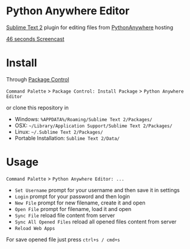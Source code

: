 Python Anywhere Editor
====================

[Sublime Text 2](http://www.sublimetext.com/2) plugin for editing files from [PythonAnywhere](http://www.pythonanywhere.com) hosting

[46 seconds Screencast](http://www.screenr.com/WCC8)

Install
=======
Through [Package Control](http://wbond.net/sublime_packages/package_control)

`Command Palette` > `Package Control: Install Package` > `Python Anywhere Editor`

or clone this repository in

* Windows: `%APPDATA%/Roaming/Sublime Text 2/Packages/`
* OSX: `~/Library/Application Support/Sublime Text 2/Packages/`
* Linux: `~/.Sublime Text 2/Packages/`
* Portable Installation: `Sublime Text 2/Data/`

Usage
=====
`Command Palette` > `Python Anywhere Editor: ...`

* `Set Username` prompt for your username and then save it in settings
* `Login` prompt for your password and then login
* `New File` prompt for new filename, create it and open
* `Open File` prompt for filename, load it and open
* `Sync File` reload file content from server
* `Sync All Opened Files` reload all opened files content from server
* `Reload Web Apps`

For save opened file just press `ctrl+s / cmd+s`
